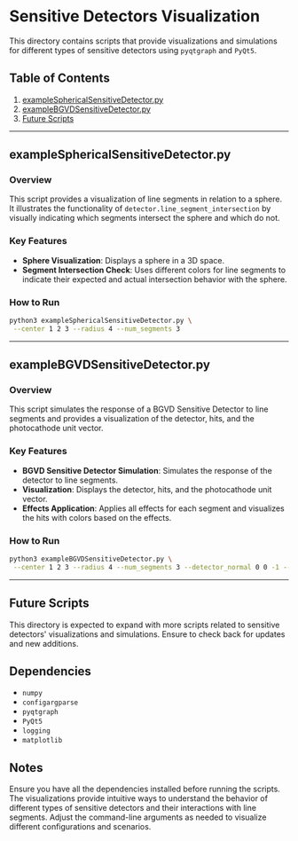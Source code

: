 # Sensitive Detectors Visualization

This directory contains scripts that provide visualizations and simulations for different types of sensitive detectors using `pyqtgraph` and `PyQt5`.

## Table of Contents

1. [exampleSphericalSensitiveDetector.py](#examplesphericalsensitivedetectorpy)
2. [exampleBGVDSensitiveDetector.py](#examplebgvdsensitivedetectorpy)
3. [Future Scripts](#future-scripts)

---

## exampleSphericalSensitiveDetector.py

### Overview

This script provides a visualization of line segments in relation to a sphere. It illustrates the functionality of `detector.line_segment_intersection` by visually indicating which segments intersect the sphere and which do not.

### Key Features

- **Sphere Visualization**: Displays a sphere in a 3D space.
- **Segment Intersection Check**: Uses different colors for line segments to indicate their expected and actual intersection behavior with the sphere.

### How to Run

```bash
python3 exampleSphericalSensitiveDetector.py \
 --center 1 2 3 --radius 4 --num_segments 3
```

---

## exampleBGVDSensitiveDetector.py

### Overview

This script simulates the response of a BGVD Sensitive Detector to line segments and provides a visualization of the detector, hits, and the photocathode unit vector.

### Key Features

- **BGVD Sensitive Detector Simulation**: Simulates the response of the detector to line segments.
- **Visualization**: Displays the detector, hits, and the photocathode unit vector.
- **Effects Application**: Applies all effects for each segment and visualizes the hits with colors based on the effects.

### How to Run

```bash
python3 exampleBGVDSensitiveDetector.py \
 --center 1 2 3 --radius 4 --num_segments 3 --detector_normal 0 0 -1 --waves 350 600 --display
```

---

## Future Scripts

This directory is expected to expand with more scripts related to sensitive detectors' visualizations and simulations. Ensure to check back for updates and new additions.

## Dependencies

- `numpy`
- `configargparse`
- `pyqtgraph`
- `PyQt5`
- `logging`
- `matplotlib`

## Notes

Ensure you have all the dependencies installed before running the scripts. The visualizations provide intuitive ways to understand the behavior of different types of sensitive detectors and their interactions with line segments. Adjust the command-line arguments as needed to visualize different configurations and scenarios.
